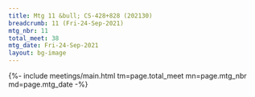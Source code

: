 ```yaml
---
title: Mtg 11 &bull; CS-428+828 (202130)
breadcrumb: 11 (Fri-24-Sep-2021)
mtg_nbr: 11
total_meet: 38
mtg_date: Fri-24-Sep-2021
layout: bg-image
---
```


{%- include meetings/main.html
    tm=page.total_meet
    mn=page.mtg_nbr
    md=page.mtg_date
-%}
